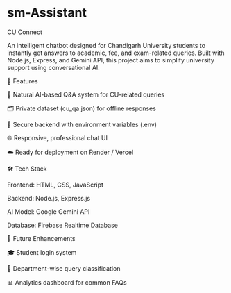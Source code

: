 # sm-Assistant
CU Connect

An intelligent chatbot designed for Chandigarh University students to instantly get answers to academic, fee, and exam-related queries. Built with Node.js, Express, and Gemini API, this project aims to simplify university support using conversational AI.

🚀 Features

💬 Natural AI-based Q&A system for CU-related queries

🗂️ Private dataset (cu_qa.json) for offline responses

🔐 Secure backend with environment variables (.env)

🌐 Responsive, professional chat UI

☁️ Ready for deployment on Render / Vercel

🛠️ Tech Stack

Frontend: HTML, CSS, JavaScript

Backend: Node.js, Express.js

AI Model: Google Gemini API

Database: Firebase Realtime Database

🧩 Future Enhancements

🎓 Student login system

🏫 Department-wise query classification

📊 Analytics dashboard for common FAQs
